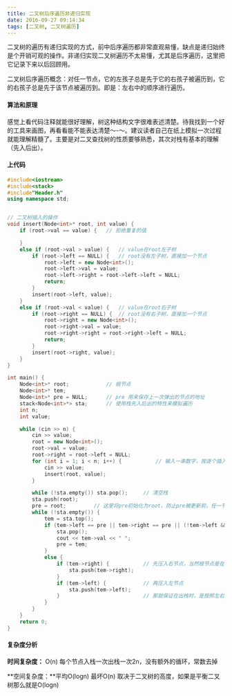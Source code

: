 ```yaml
---
title: 二叉树后序遍历非递归实现
date: 2016-09-27 09:14:34
tags: [二叉树, 二叉树遍历]
---
```

二叉树的遍历有递归实现的方式，前中后序遍历都非常直观易懂，缺点是递归始终是个开销可观的操作。非递归实现二叉树遍历不太易懂，尤其是后序遍历，这里把它记录下来以后回顾用。

二叉树后序遍历概念：对任一节点，它的左孩子总是先于它的右孩子被遍历到，它的右孩子总是先于该节点被遍历到。即是：左右中的顺序进行遍历。

#### 算法和原理

感觉上看代码注释就能很好理解，树这种结构文字很难表述清楚。待我找到一个好的工具来画图，再看看能不能表达清楚～-～。建议读者自己在纸上模拟一次过程就能理解精髓了。主要是对二叉查找树的性质要够熟悉，其次对栈有基本的理解（先入后出）。


#### 上代码

```cpp
#include<iostream>
#include<stack>
#include"Header.h"
using namespace std;


// 二叉树插入的操作
void insert(Node<int>* root, int value) {
	if (root->val == value) {	// 拒绝重复的值

	}
	else if (root->val > value) {	// value在root左子树
		if (root->left == NULL) {	// root没有左子树，直接加一个节点
			root->left = new Node<int>();
			root->left->val = value;
			root->left->right = root->left->left = NULL;
			return;
		}
		insert(root->left, value);
	}
	else if (root->val < value) {   // value在root右子树
		if (root->right == NULL) {	// root没有右子树，直接加一个节点
			root->right = new Node<int>();
			root->right->val = value;
			root->right->right = root->right->left = NULL;
			return;
		}
		insert(root->right, value);
	}
}

int main() {
	Node<int>* root;			// 根节点
	Node<int>* tem;
	Node<int>* pre = NULL;      // pre 用来保存上一次弹出的节点的地址
	stack<Node<int>*> sta;		// 使用栈先入后出的特性来模拟遍历
	int n;
	int value;

	while (cin >> n) {
		cin >> value;
		root = new Node<int>();
		root->val = value;
		root->right = root->left = NULL;
		for (int i = 1; i < n; i++) {			// 输入一串数字，按逐个插入的原则，建二叉查找树，自己在纸上模拟下建个树更好理解
			cin >> value;
			insert(root, value);
		}

		while (!sta.empty()) sta.pop();		// 清空栈
		sta.push(root);
		pre = root;			// 这里将pre初始化为root，防止pre被更新前，任一节点的左右孩子之一是空导致判断复杂化。自己体会下
		while (!sta.empty()) {
			tem = sta.top();
			if (tem->left == pre || tem->right == pre || (!tem->left && !tem->right)) {	// 如果一个节点没有左右子节点，那么它作为根直接输出
				sta.pop();																// 如果它的左或右节点已经出过栈，说明它的左右子树都遍历过了，那么它也可以出栈了
				cout << tem->val << " ";												//  |
				pre = tem;																//  ↓
			}																			// 否则将它的左右节点入栈，刚好压在它头上。
			else {																		// 这就保证了如果一个节点root的左/右节点弹出（说明左右子树都遍历过了），那么当栈顶是root时，pre存的必然是它们之一。
				if (tem->right) {			// 先压入右节点，当然根节点是在右节点之前被压入过了。
					sta.push(tem->right);
				}
				if (tem->left) {			// 再压入左节点
					sta.push(tem->left);
				}							// 那就保证在出栈时，是按照左右中的顺序
			}
		}
	}
	return 0;
}
```
#### 复杂度分析
**时间复杂度：**
O(n)  每个节点入栈一次出栈一次2n，没有额外的循环，常数去掉

**空间复杂度：**平均O(logn)   最坏O(n)  取决于二叉树的高度，如果是平衡二叉树那么就是O(logn)

